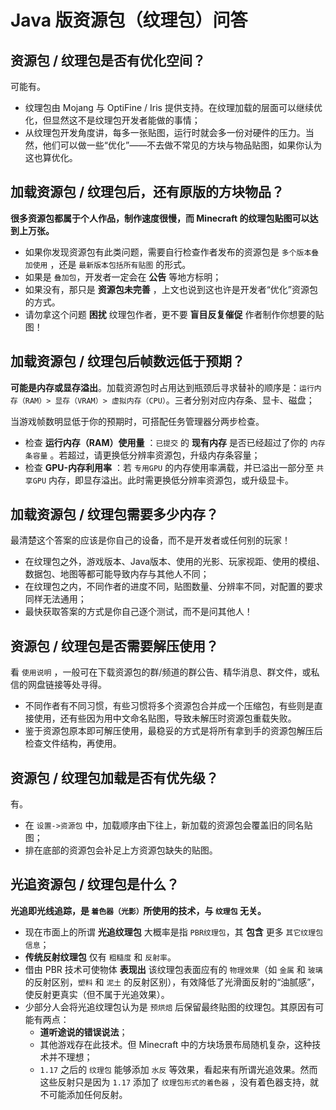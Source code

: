 # Java 版资源包（纹理包）问答

<primary-label ref="basic"/>

<secondary-label ref="old"/>

<secondary-label ref="jedoc"/>
<secondary-label ref="resourcedoc"/>

## 资源包 / 纹理包是否有优化空间？

可能有。

- 纹理包由 Mojang 与 OptiFine / Iris 提供支持。在纹理加载的层面可以继续优化，但显然这不是纹理包开发者能做的事情；
- 从纹理包开发角度讲，每多一张贴图，运行时就会多一份对硬件的压力。当然，他们可以做一些“优化”——不去做不常见的方块与物品贴图，如果你认为这也算优化。

## 加载资源包 / 纹理包后，还有原版的方块物品？

**很多资源包都属于个人作品，制作速度很慢，而 Minecraft 的纹理包贴图可以达到上万张。**

- 如果你发现资源包有此类问题，需要自行检查作者发布的资源包是 `多个版本叠加使用` ，还是 `最新版本包括所有贴图` 的形式。
- 如果是 `叠加包`，开发者一定会在 **公告** 等地方标明；
- 如果没有，那只是 **资源包未完善** ，上文也说到这也许是开发者“优化”资源包的方式。
- 请勿拿这个问题 **困扰** 纹理包作者，更不要 **盲目反复催促** 作者制作你想要的贴图！

## 加载资源包 / 纹理包后帧数远低于预期？

**可能是内存或显存溢出**。加载资源包时占用达到瓶颈后寻求替补的顺序是：`运行内存（RAM）> 显存（VRAM）> 虚拟内存（CPU）`。三者分别对应内存条、显卡、磁盘；

当游戏帧数明显低于你的预期时，可搭配任务管理器分两步检查。

-  检查 **运行内存（RAM）使用量** ：`已提交` 的 **现有内存** 是否已经超过了你的 `内存条容量` 。若超过，请更换低分辨率资源包，升级内存条容量；
-  检查 **GPU-内存利用率** ：若 `专用GPU` 的内存使用率满载，并已溢出一部分至 `共享GPU` 内存，即显存溢出。此时需更换低分辨率资源包，或升级显卡。

## 加载资源包 / 纹理包需要多少内存？

最清楚这个答案的应该是你自己的设备，而不是开发者或任何别的玩家！

- 在纹理包之外，游戏版本、Java版本、使用的光影、玩家视距、使用的模组、数据包、地图等都可能导致内存与其他人不同；
- 在纹理包之内，不同作者的进度不同，贴图数量、分辨率不同，对配置的要求同样无法通用；
- 最快获取答案的方式是你自己逐个测试，而不是问其他人！

## 资源包 / 纹理包是否需要解压使用？

看 `使用说明` ，一般可在下载资源包的群/频道的群公告、精华消息、群文件，或私信的网盘链接等处寻得。

- 不同作者有不同习惯，有些习惯将多个资源包合并成一个压缩包，有些则是直接使用，还有些因为用中文命名贴图，导致未解压时资源包重载失败。
- 鉴于资源包原本即可解压使用，最稳妥的方式是将所有拿到手的资源包解压后检查文件结构，再使用。

## 资源包 / 纹理包加载是否有优先级？

有。

- 在 `设置->资源包` 中，加载顺序由下往上，新加载的资源包会覆盖旧的同名贴图；
- 排在底部的资源包会补足上方资源包缺失的贴图。

## 光追资源包 / 纹理包是什么？

**光追即光线追踪，是 `着色器（光影）`所使用的技术，与 `纹理包` 无关。**

- 现在市面上的所谓 **光追纹理包** 大概率是指 `PBR纹理包`，其 **包含** 更多 `其它纹理包信息`；
- **传统反射纹理包** 仅有 `粗糙度` 和 `反射率`。
- 借由 PBR 技术可使物体 **表现出** 该纹理包表面应有的 `物理效果`（如 `金属` 和 `玻璃` 的反射区别，`塑料` 和 `泥土` 的反射区别），有效降低了光滑面反射的“油腻感”，使反射更真实（但不属于光追效果）。
- 少部分人会将光追纹理包认为是 `预烘焙` 后保留最终贴图的纹理包。其原因有可能有两点：
  - **道听途说的错误说法**；
  - 其他游戏存在此技术。但 Minecraft 中的方块场景布局随机复杂，这种技术并不理想；
  - `1.17` 之后的 `纹理包` 能够添加 `水反` 等效果，看起来有所谓光追效果。然而这些反射只是因为 `1.17` 添加了 `纹理包形式的着色器` ，没有着色器支持，就不可能添加任何反射。